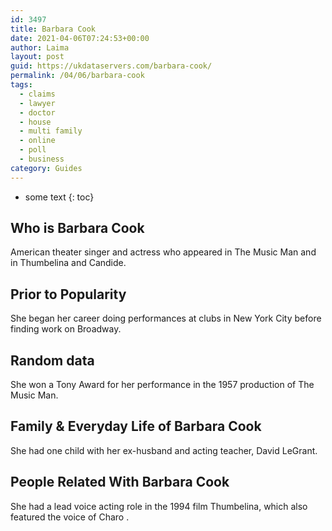```yaml
---
id: 3497
title: Barbara Cook
date: 2021-04-06T07:24:53+00:00
author: Laima
layout: post
guid: https://ukdataservers.com/barbara-cook/
permalink: /04/06/barbara-cook
tags:
  - claims
  - lawyer
  - doctor
  - house
  - multi family
  - online
  - poll
  - business
category: Guides
---
```


* some text
{: toc}


## Who is Barbara Cook
                  
                  
                  
American theater singer and actress who appeared in The Music Man and in Thumbelina and Candide. 
                  
              
            
              
            
                
                
                
## Prior to Popularity
                  
                  
                  
She began her career doing performances at clubs in New York City before finding work on Broadway.
                  
              
            
              
            
                
                
                
## Random data
                  
                  
                  
She won a Tony Award for her performance in the 1957 production of The Music Man.
                  
              
            
              
            
                
                
                
## Family & Everyday Life of Barbara Cook
                  
                  
                  
She had one child with her ex-husband and acting teacher, David LeGrant.
                  
              
            
              
            
                
                
                
## People Related With Barbara Cook
                  
                  
                  
She had a lead voice acting role in the 1994 film Thumbelina, which also featured the voice of Charo .
                  
              
            
              
            
                
              
            
              
              
            
            
              
            
          
          
          